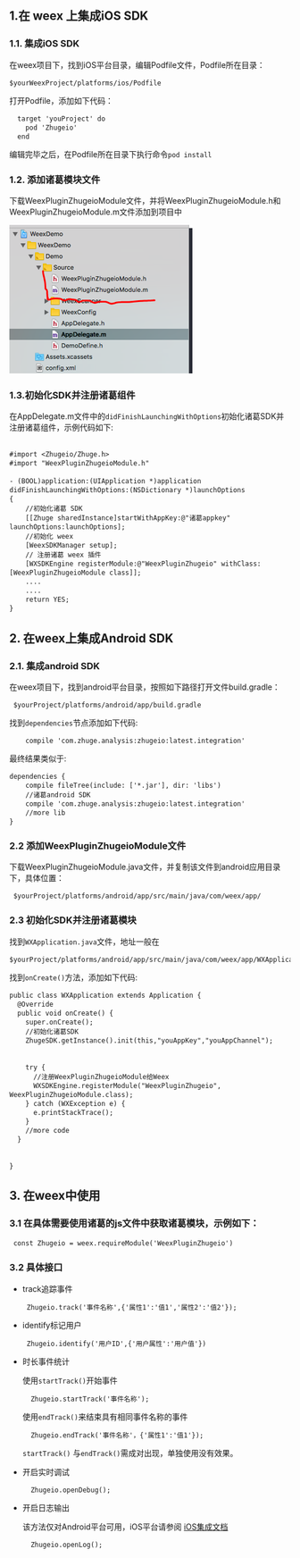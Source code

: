 ## 1.在 weex 上集成iOS SDK

### 1.1. 集成iOS SDK

在weex项目下，找到iOS平台目录，编辑Podfile文件，Podfile所在目录：

```
$yourWeexProject/platforms/ios/Podfile
```

打开Podfile，添加如下代码：

```
  target 'youProject' do
    pod 'Zhugeio'
  end

```
编辑完毕之后，在Podfile所在目录下执行命令```pod install```

### 1.2. 添加诸葛模块文件

下载WeexPluginZhugeioModule文件，并将WeexPluginZhugeioModule.h和WeexPluginZhugeioModule.m文件添加到项目中

![image](https://github.com/jiaokang/remotePic/blob/master/weex/weexiOS.png?raw=true)

### 1.3.初始化SDK并注册诸葛组件

在AppDelegate.m文件中的```didFinishLaunchingWithOptions```初始化诸葛SDK并注册诸葛组件，示例代码如下:

```

#import <Zhugeio/Zhuge.h>
#import "WeexPluginZhugeioModule.h"

- (BOOL)application:(UIApplication *)application didFinishLaunchingWithOptions:(NSDictionary *)launchOptions
{
    //初始化诸葛 SDK
    [[Zhuge sharedInstance]startWithAppKey:@"诸葛appkey" launchOptions:launchOptions];
    //初始化 weex
    [WeexSDKManager setup];
    // 注册诸葛 weex 插件
    [WXSDKEngine registerModule:@"WeexPluginZhugeio" withClass:[WeexPluginZhugeioModule class]];
    ....
    ....
    return YES;
}

```

## 2. 在weex上集成Android SDK

### 2.1. 集成android SDK

在weex项目下，找到android平台目录，按照如下路径打开文件build.gradle：

```
 $yourProject/platforms/android/app/build.gradle

```
找到```dependencies```节点添加如下代码:

```
    compile 'com.zhuge.analysis:zhugeio:latest.integration'

```
最终结果类似于:

```
dependencies {
    compile fileTree(include: ['*.jar'], dir: 'libs')
    //诸葛android SDK
    compile 'com.zhuge.analysis:zhugeio:latest.integration' 
    //more lib
}

```
### 2.2 添加WeexPluginZhugeioModule文件

下载WeexPluginZhugeioModule.java文件，并复制该文件到android应用目录下，具体位置：

```
 $yourProject/platforms/android/app/src/main/java/com/weex/app/
```

### 2.3 初始化SDK并注册诸葛模块
找到```WXApplication.java```文件，地址一般在
```
$yourProject/platforms/android/app/src/main/java/com/weex/app/WXApplication.java
```
找到```onCreate()```方法，添加如下代码:

```
public class WXApplication extends Application {
  @Override
  public void onCreate() {
    super.onCreate();
    //初始化诸葛SDK
    ZhugeSDK.getInstance().init(this,"youAppKey","youAppChannel");
    

    try {
      //注册WeexPluginZhugeioModule给Weex
      WXSDKEngine.registerModule("WeexPluginZhugeio", WeexPluginZhugeioModule.class);
    } catch (WXException e) {
      e.printStackTrace();
    }
    //more code
  }
  
  
}
```


##  3. 在weex中使用

### 3.1 在具体需要使用诸葛的js文件中获取诸葛模块，示例如下：

```
 const Zhugeio = weex.requireModule('WeexPluginZhugeio')

```

### 3.2 具体接口

* track追踪事件

   ```
    Zhugeio.track('事件名称',{'属性1':'值1','属性2':'值2'});

   ```

* identify标记用户

   ```
    Zhugeio.identify('用户ID',{'用户属性':'用户值'})

   ```

* 时长事件统计

   使用```startTrack()```开始事件

   ```
     Zhugeio.startTrack('事件名称');
   ```

   使用```endTrack()```来结束具有相同事件名称的事件

   ```
     Zhugeio.endTrack('事件名称'，{'属性1':'值1'});
   ```

   ```startTrack()``` 与```endTrack()```需成对出现，单独使用没有效果。

* 开启实时调试

   ```
     Zhugeio.openDebug();

   ```

* 开启日志输出

  该方法仅对Android平台可用，iOS平台请参阅 [iOS集成文档](http://docs.zhugeio.com/dev/iOS.html)

  ```
    Zhugeio.openLog();
  ```

